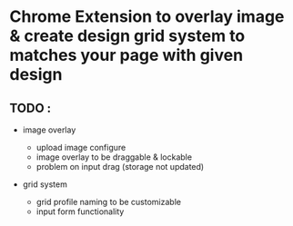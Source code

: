 # Chrome Extension to overlay image & create design grid system to matches your page with given design

## TODO :

- image overlay

  - upload image configure
  - image overlay to be draggable & lockable
  - problem on input drag (storage not updated)

- grid system
  - grid profile naming to be customizable
  - input form functionality

